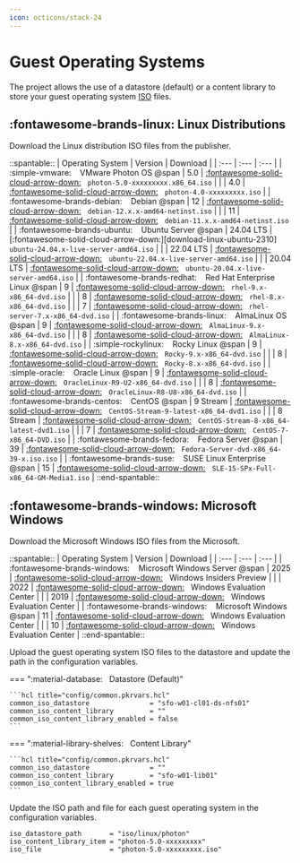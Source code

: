```yaml
---
icon: octicons/stack-24
---
```


# Guest Operating Systems

The project allows the use of a datastore (default) or a content library to store your guest operating system [ISO][iso] files.

## :fontawesome-brands-linux: Linux Distributions

Download the Linux distribution ISO files from the publisher.

::spantable::
| Operating System                                                        | Version   | Download                                                                                                               |
| :---                                                                    | :---      | :---                                                                                                                   |
| :simple-vmware: &nbsp;&nbsp; VMware Photon OS @span                     | 5.0       | [:fontawesome-solid-cloud-arrow-down:][download-linux-photon-5] &nbsp; `photon-5.0-xxxxxxxxx.x86_64.iso`               |
|                                                                         | 4.0       | [:fontawesome-solid-cloud-arrow-down:][download-linux-photon-4] &nbsp; `photon-4.0-xxxxxxxxx.iso`                      |
| :fontawesome-brands-debian: &nbsp;&nbsp; Debian @span                   | 12        | [:fontawesome-solid-cloud-arrow-down:][download-linux-debian-12] &nbsp; `debian-12.x.x-amd64-netinst.iso`              |
|                                                                         | 11        | [:fontawesome-solid-cloud-arrow-down:][download-linux-debian-11] &nbsp; `debian-11.x.x-amd64-netinst.iso`              |
| :fontawesome-brands-ubuntu: &nbsp;&nbsp; Ubuntu Server @span            | 24.04 LTS | [:fontawesome-solid-cloud-arrow-down:][download-linux-ubuntu-2310] &nbsp; `ubuntu-24.04.x-live-server-amd64.iso`       |
|                                                                         | 22.04 LTS | [:fontawesome-solid-cloud-arrow-down:][download-linux-ubuntu-2204] &nbsp; `ubuntu-22.04.x-live-server-amd64.iso`       |
|                                                                         | 20.04 LTS | [:fontawesome-solid-cloud-arrow-down:][download-linux-ubuntu-2004] &nbsp; `ubuntu-20.04.x-live-server-amd64.iso`       |
| :fontawesome-brands-redhat: &nbsp;&nbsp; Red Hat Enterprise Linux @span | 9         | [:fontawesome-solid-cloud-arrow-down:][download-linux-rhel-9] &nbsp; `rhel-9.x-x86_64-dvd.iso`                         |
|                                                                         | 8         | [:fontawesome-solid-cloud-arrow-down:][download-linux-rhel-8] &nbsp; `rhel-8.x-x86_64-dvd.iso`                         |
|                                                                         | 7         | [:fontawesome-solid-cloud-arrow-down:][download-linux-rhel-7] &nbsp; `rhel-server-7.x-x86_64-dvd.iso`                  |
| :fontawesome-brands-linux: &nbsp;&nbsp; AlmaLinux OS @span              | 9         | [:fontawesome-solid-cloud-arrow-down:][download-linux-alma-9] &nbsp; `AlmaLinux-9.x-x86_64-dvd.iso`                    |
|                                                                         | 8         | [:fontawesome-solid-cloud-arrow-down:][download-linux-alma-8] &nbsp; `AlmaLinux-8.x-x86_64-dvd.iso`                    |
| :simple-rockylinux: &nbsp;&nbsp; Rocky Linux @span                      | 9         | [:fontawesome-solid-cloud-arrow-down:][download-linux-rocky-9] &nbsp; `Rocky-9.x-x86_64-dvd.iso`                       |
|                                                                         | 8         | [:fontawesome-solid-cloud-arrow-down:][download-linux-rocky-8] &nbsp; `Rocky-8.x-x86_64-dvd.iso`                       |
| :simple-oracle: &nbsp;&nbsp; Oracle Linux @span                         | 9         | [:fontawesome-solid-cloud-arrow-down:][download-linux-oracle-9] &nbsp; `OracleLinux-R9-U2-x86_64-dvd.iso`              |
|                                                                         | 8         | [:fontawesome-solid-cloud-arrow-down:][download-linux-oracle-8] &nbsp; `OracleLinux-R8-U8-x86_64-dvd.iso`              |
| :fontawesome-brands-centos: &nbsp;&nbsp; CentOS @span                   | 9 Stream  | [:fontawesome-solid-cloud-arrow-down:][download-linux-centos-stream-9] &nbsp; `CentOS-Stream-9-latest-x86_64-dvd1.iso` |
|                                                                         | 8 Stream  | [:fontawesome-solid-cloud-arrow-down:][download-linux-centos-stream-8] &nbsp; `CentOS-Stream-8-x86_64-latest-dvd1.iso` |
|                                                                         | 7         | [:fontawesome-solid-cloud-arrow-down:][download-linux-centos-7] &nbsp; `CentOS-7-x86_64-DVD.iso`                       |
| :fontawesome-brands-fedora: &nbsp;&nbsp; Fedora Server @span            | 39        | [:fontawesome-solid-cloud-arrow-down:][download-linux-centos-stream-9] &nbsp; `Fedora-Server-dvd-x86_64-39-x.iso.iso`  |
| :fontawesome-brands-suse: &nbsp;&nbsp; SUSE Linux Enterprise @span      | 15        | [:fontawesome-solid-cloud-arrow-down:][download-linux-sles-15] &nbsp; `SLE-15-SPx-Full-x86_64-GM-Media1.iso`           |
::end-spantable::

## :fontawesome-brands-windows: Microsoft Windows

Download the Microsoft Windows ISO files from the Microsoft.

::spantable::
| Operating System                                                         | Version | Download                                                                                              |
| :---                                                                     | :---    | :---                                                                                                  |
| :fontawesome-brands-windows: &nbsp;&nbsp; Microsoft Windows Server @span | 2025    | [:fontawesome-solid-cloud-arrow-down:][download-windows-server-2025] &nbsp; Windows Insiders Preview  |
|                                                                          | 2022    | [:fontawesome-solid-cloud-arrow-down:][download-windows-server-2022] &nbsp; Windows Evaluation Center |
|                                                                          | 2019    | [:fontawesome-solid-cloud-arrow-down:][download-windows-server-2019] &nbsp; Windows Evaluation Center |
| :fontawesome-brands-windows: &nbsp;&nbsp; Microsoft Windows @span        | 11      | [:fontawesome-solid-cloud-arrow-down:][download-windows-11] &nbsp; Windows Evaluation Center          |
|                                                                          | 10      | [:fontawesome-solid-cloud-arrow-down:][download-windows-10] &nbsp; Windows Evaluation Center          |
::end-spantable::

Upload the guest operating system ISO files to the datastore and update the path in the
configuration variables.

=== ":material-database: &nbsp; Datastore (Default)"

    ```hcl title="config/common.pkrvars.hcl"
    common_iso_datastore               = "sfo-w01-cl01-ds-nfs01"
    common_iso_content_library         = ""
    common_iso_content_library_enabled = false
    ```

=== ":material-library-shelves: &nbsp; Content Library"

    ```hcl title="config/common.pkrvars.hcl"
    common_iso_datastore               = ""
    common_iso_content_library         = "sfo-w01-lib01"
    common_iso_content_library_enabled = true
    ```

Update the ISO path and file for each guest operating system in the configuration variables.

```hcl title="builds/linux/photon/5/packer.auto.pkrvars.hcl"
iso_datastore_path       = "iso/linux/photon"
iso_content_library_item = "photon-5.0-xxxxxxxxx"
iso_file                 = "photon-5.0-xxxxxxxxx.iso"
```

[//]: Links
[download-linux-alma-8]: https://mirrors.almalinux.org/isos/x86_64/8.9.html
[download-linux-alma-9]: https://mirrors.almalinux.org/isos/x86_64/9.3.html
[download-linux-centos-7]: http://isoredirect.centos.org/centos/7/isos/x86_64/
[download-linux-centos-stream-8]: http://isoredirect.centos.org/centos/8-stream/isos/x86_64/
[download-linux-centos-stream-9]: http://mirror.stream.centos.org/9-stream/BaseOS/x86_64/iso/
[download-linux-debian-11]: https://cdimage.debian.org/cdimage/archive/11.9.0/amd64/iso-cd/
[download-linux-debian-12]: https://cdimage.debian.org/debian-cd/current/amd64/iso-cd/
[download-linux-fedora-39]: https://download.fedoraproject.org/pub/fedora/linux/releases/39/Server/x86_64/iso/
[download-linux-oracle-8]: https://yum.oracle.com/oracle-linux-isos.html
[download-linux-oracle-9]: https://yum.oracle.com/oracle-linux-isos.html
[download-linux-photon-4]: https://packages.vmware.com/photon/4.0/Rev2/iso/
[download-linux-photon-5]: https://packages.vmware.com/photon/5.0/GA/iso/
[download-linux-rhel-7]: https://access.redhat.com/downloads/content/69/ver=/rhel---7/7.9/x86_64/product-software
[download-linux-rhel-8]: https://access.redhat.com/downloads/content/479/ver=/rhel---8/8.9/x86_64/product-software
[download-linux-rhel-9]: https://access.redhat.com/downloads/content/479/ver=/rhel---9/9.3/x86_64/product-software
[download-linux-rocky-8]: https://download.rockylinux.org/pub/rocky/8/isos/x86_64/
[download-linux-rocky-9]: https://download.rockylinux.org/pub/rocky/9/isos/x86_64/
[download-linux-sles-15]: https://www.suse.com/download/sles/
[download-linux-ubuntu-2004]: https://releases.ubuntu.com/20.04/
[download-linux-ubuntu-2204]: https://releases.ubuntu.com/22.04/
[download-linux-ubuntu-2404]: https://releases.ubuntu.com/24.04/
[download-windows-server-2019]: https://www.microsoft.com/evalcenter/evaluate-windows-server-2019
[download-windows-server-2022]: https://www.microsoft.com/evalcenter/evaluate-windows-server-2022
[download-windows-server-2025]: https://www.microsoft.com/en-us/software-download/windowsinsiderpreviewserver
[download-windows-10]: https://www.microsoft.com/evalcenter/evaluate-windows-10-enterprise
[download-windows-11]: https://www.microsoft.com/evalcenter/evaluate-windows-11-enterprise
[iso]: https://en.wikipedia.org/wiki/ISO_imageGUID-58D77EA5-50D9-4A8E-A15A-D7B3ABA11B87.html
